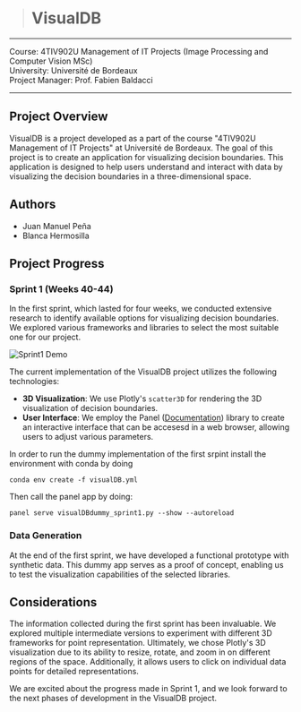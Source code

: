 > # VisualDB

---

Course: 4TIV902U Management of IT Projects (Image Processing and Computer Vision MSc)  
University: Université de Bordeaux  
Project Manager: Prof. Fabien Baldacci

---

## Project Overview

VisualDB is a project developed as a part of the course "4TIV902U Management of IT Projects" at Université de Bordeaux. The goal of this project is to create an application for visualizing decision boundaries. This application is designed to help users understand and interact with data by visualizing the decision boundaries in a three-dimensional space.

## Authors

- Juan Manuel Peña
- Blanca Hermosilla

## Project Progress

### Sprint 1 (Weeks 40-44)

In the first sprint, which lasted for four weeks, we conducted extensive research to identify available options for visualizing decision boundaries. We explored various frameworks and libraries to select the most suitable one for our project.


![Sprint1 Demo](https://jm-pt.eu/wp-content/uploads/2023/11/sprint1demo.gif)


The current implementation of the VisualDB project utilizes the following technologies:

- **3D Visualization**: We use Plotly's `scatter3D` for rendering the 3D visualization of decision boundaries.
- **User Interface**: We employ the Panel ([Documentation](https://panel.holoviz.org/getting_started/build_app.html)) library to create an interactive interface that can be accesesd in a web browser, allowing users to adjust various parameters.

In order to run the dummy implementation of the first srpint install the environment with conda by doing 

```
conda env create -f visualDB.yml
```

Then call the panel app by doing:

```
panel serve visualDBdummy_sprint1.py --show --autoreload
```

### Data Generation

At the end of the first sprint, we have developed a functional prototype with synthetic data. This dummy app serves as a proof of concept, enabling us to test the visualization capabilities of the selected libraries.

## Considerations

The information collected during the first sprint has been invaluable. We explored multiple intermediate versions to experiment with different 3D frameworks for point representation. Ultimately, we chose Plotly's 3D visualization due to its ability to resize, rotate, and zoom in on different regions of the space. Additionally, it allows users to click on individual data points for detailed representations.

We are excited about the progress made in Sprint 1, and we look forward to the next phases of development in the VisualDB project.
